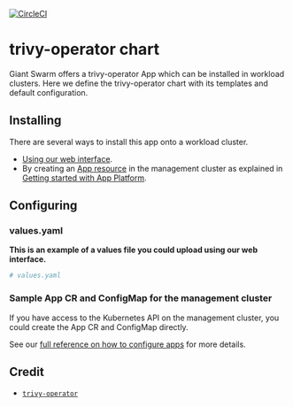 [![CircleCI](https://circleci.com/gh/giantswarm/trivy-operator-app.svg?style=shield)](https://circleci.com/gh/giantswarm/trivy-operator-app)

# trivy-operator chart

Giant Swarm offers a trivy-operator App which can be installed in workload clusters.
Here we define the trivy-operator chart with its templates and default configuration.

## Installing

There are several ways to install this app onto a workload cluster.

- [Using our web interface](https://docs.giantswarm.io/ui-api/web/app-platform/#installing-an-app).
- By creating an [App resource](https://docs.giantswarm.io/ui-api/management-api/crd/apps.application.giantswarm.io/) in the management cluster as explained in [Getting started with App Platform](https://docs.giantswarm.io/app-platform/getting-started/).

## Configuring

### values.yaml

**This is an example of a values file you could upload using our web interface.**

```yaml
# values.yaml

```

### Sample App CR and ConfigMap for the management cluster

If you have access to the Kubernetes API on the management cluster, you could create
the App CR and ConfigMap directly.

See our [full reference on how to configure apps](https://docs.giantswarm.io/app-platform/app-configuration/) for more details.

## Credit

- [`trivy-operator`][trivy-operator-upstream]

[trivy-operator-upstream]: https://github.com/aquasecurity/trivy-operator
